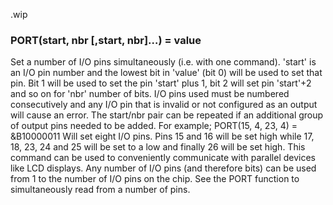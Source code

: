 .wip


### PORT(start, nbr [,start, nbr]…) = value

Set a number of I/O pins simultaneously (i.e. with one command). 'start' is an I/O pin number and the lowest bit in 'value' (bit 0) will be used to set that pin. Bit 1 will be used to set the pin 'start' plus 1, bit 2 will set pin 'start'+2 and so on for 'nbr' number of bits. I/O pins used must be numbered consecutively and any I/O pin that is invalid or not configured as an output will cause an error. The start/nbr pair can be repeated if an additional group of output pins needed to be added. For example; PORT(15, 4, 23, 4) = &B10000011 Will set eight I/O pins. Pins 15 and 16 will be set high while 17, 18, 23, 24 and 25 will be set to a low and finally 26 will be set high. This command can be used to conveniently communicate with parallel devices like LCD displays. Any number of I/O pins (and therefore bits) can be used from 1 to the number of I/O pins on the chip. See the PORT function to simultaneously read from a number of pins.